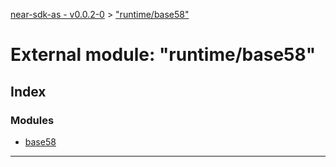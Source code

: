 [near-sdk-as - v0.0.2-0](../README.md) > ["runtime/base58"](../modules/_runtime_base58_.md)

# External module: "runtime/base58"

## Index

### Modules

* [base58](_runtime_base58_.base58.md)

---

